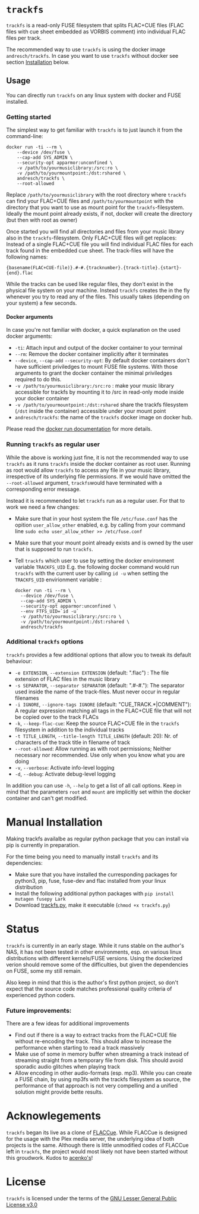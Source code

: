 
`trackfs`
=======

`trackfs` is a read-only FUSE filesystem that splits FLAC+CUE files (FLAC files with cue sheet embedded as VORBIS comment) into individual FLAC files per track.

The recommended way to use `trackfs` is using the docker image `andresch/trackfs`. In case you want to use `trackfs` without docker see section [Installation](#Installation) below.
 
Usage
-----

You can directly run `trackfs` on any linux system with docker and FUSE installed.

### Getting started

The simplest way to get familiar with `trackfs` is to just launch it from the command-line:

```
docker run -ti --rm \
    --device /dev/fuse \
    --cap-add SYS_ADMIN \
    --security-opt apparmor:unconfined \
    -v /path/to/yourmusiclibrary:/src:ro \
    -v /path/to/yourmountpoint:/dst:rshared \
    andresch/trackfs \
    --root-allowed
```

Replace `/path/to/yourmusiclibrary` with the root directory where `trackfs` can find your FLAC+CUE files and `/path/to/yourmountpoint` with the directory that you want to use as mount point for the `trackfs`-filesystem. Ideally the mount point already exists, if not, docker will create the directory (but then with root as owner)

Once started you will find all directories and files from your music library also in the `trackfs`-filesystem. Only FLAC+CUE files will get replaces: Instead of a single FLAC+CUE file you will find individual FLAC files for each track found in the embedded cue sheet. The track-files will have the following names:

    {basename(FLAC+CUE-file)}.#-#.{tracknumber}.{track-title}.{start}-{end}.flac

While the tracks can be used like regular files, they don't exist in the physical file system on your machine. Instead `trackfs` creates the in the fly whenever you try to read any of the files. This usually takes (depending on your system) a few seconds.

#### Docker arguments

In case you're not familiar with docker, a quick explanation on the used docker arguments:

* `-ti`: Attach input and output of the docker container to your terminal
* `--rm`: Remove the docker container implicitly after it terminates
* `--device`, `--cap-add` `--security-opt`: By default docker containers don't have sufficient priviledges to mount FUSE file systems. With those arguments to grant the docker container the minimal priviledges required to do this.
* `-v /path/to/yourmusiclibrary:/src:ro` : make your music library accessible for trackfs by mounting it to /src in read-only mode inside your docker container
* `-v /path/to/yourmountpoint:/dst:rshared` share the trackfs filesystem (`/dst` inside the container) accessible under your mount point
* `andresch/trackfs`: the name of the `trackfs` docker image on docker hub.

Please read the [docker run documentation](docs.docker.com/engine/reference/commandline/run/) for more details.

### Running `trackfs` as regular user 

While the above is working just fine, it is not the recommended way to use `trackfs` as it runs `trackfs` inside the docker container as root user. Running as root would allow `trackfs` to access any file in your music library, irrespective of its underlying file permissions. If we would have omitted the `--root-allowed` argument, `trackfs`would have terminated with a corresponding error message.

Instead it is recommended to let `trackfs` run as a regular user. For that to work we need a few changes:
- Make sure that in your host system the file `/etc/fuse.conf` has the opition `user_allow_other` enabled, e.g. by calling from your command line 
  ```sudo echo user_allow_other >> /etc/fuse.conf```
- Make sure that your mount point already exists and is owned by the user that is supposed to run `trackfs`.
- Tell `trackfs` which user to use by setting the docker environment variable `TRACKFS_UID`
  E.g. the following docker command would run `trackfs` with the current user by calling `id -u` when setting the `TRACKFS_UID` envirionment variable :

  ```
  docker run -ti --rm \
    --device /dev/fuse \
    --cap-add SYS_ADMIN \
    --security-opt apparmor:unconfined \
    --env FTFS_UID=`id -u`
    -v /path/to/yourmusiclibrary:/src:ro \
    -v /path/to/yourmountpoint:/dst:rshared \
    andresch/trackfs 
  ```

### Additional `trackfs` options

`trackfs` provides a few additional options that allow you to tweak its default behaviour: 

* `-e EXTENSION`, `--extension EXTENSION` (default: ".flac") : 
  The file extension of FLAC files in the music library 
* `-s SEPARATOR`, `--separator SEPARATOR` (default: ".#-#."): 
  The separator used inside the name of the track-files. Must never occur in regular filenames 
* `-i IGNORE`, `--ignore-tags IGNORE` (default: "CUE_TRACK.*|COMMENT"):
  A regular expression matching all tags in the FLAC+CUE file that will not be copied over to the track FLACs 
* `-k`, `--keep-flac-cue`: 
  Keep the source FLAC+CUE file in the `trackfs` filesystem in addition to the individual tracks
* `-t TITLE_LENGTH`, `--title-length TITLE_LENGTH` (default: 20):
  Nr. of characters of the track title in filename of track 
* `--root-allowed`:
  Allow running as with root permissions; Neither necessary nor recommended. 
  Use only when you know what you are doing
* `-v`, `--verbose`:
  Activate info-level logging
* `-d`, `--debug`:
  Activate debug-level logging


In addition you can use `-h`, `--help` to get a list of all call options. Keep in mind that the parameters `root` and `mount` are implicitly set within the docker container and can't get modified.

Manual Installation
===================

Making trackfs availalbe as regular python package that you can install via pip is currently in preparation.

For the time being you need to manually install `trackfs` and its dependencies:
* Make sure that you have installed the curresponding packages for python3, pip, fuse, fuse-dev and flac installed from your linux distribution
* Install the following additional python packages with `pip install mutagen fusepy Lark`
* Download [trackfs.py](https://raw.githubusercontent.com/andresch/trackfs/trackfs.py), make it executable (`chmod +x trackfs.py`)

Status
======

`trackfs` is currently in an early stage. While it runs stable on the author's NAS, it has not been tested in other environments, esp. on various linux distributions with different kernels/FUSE versions. Using the dockerized verion should remove some of the difficulties, but given the dependencies on FUSE, some my still remain. 

Also keep in mind that this is the author's first python project, so don't expect that the source code matches professional quality criteria of experienced python coders.

### Future improvements:

There are a few ideas for additional improvements
* Find out if there is a way to extract tracks from the FLAC+CUE file without re-encoding the track. This should allow to increase the performance when starting to read a track massively
* Make use of some in memory buffer when streaming a track instead of streaming straight from a temporary file from disk. This should avoid sporadic audio glitches when playing track
* Allow encoding in other audio-formats (esp. mp3). While you can create a FUSE chain, by using mp3fs with the trackfs filesystem as source, the performance of that approach is not very compelling and a unified solution might provide bette results. 

Acknowlegements
===============

`trackfs` began its live as a clone of [FLACCue](https://github.com/acenko/FLACCue). While FLACCue is designed for the usage with the Plex media server, the underlying idea of both projects is the same. Although there is little unmodified codes of FLACCue left in `trackfs`, the project would most likely not have been started without this groudwork. Kudos to [acenko's](https://github.com/acenko)!

License
=======

`trackfs` is licensed under the terms of the [GNU Lesser General Public License v3.0](LICENSE.md)

